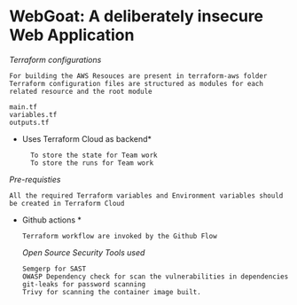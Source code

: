 # WebGoat: A deliberately insecure Web Application

*Terraform configurations*

    For building the AWS Resouces are present in terraform-aws folder
    Terraform configuration files are structured as modules for each related resource and the root module
    
    main.tf
    variables.tf
    outputs.tf

* Uses Terraform Cloud as backend*

        To store the state for Team work
        To store the runs for Team work

*Pre-requisties*
    
    All the required Terraform variables and Environment variables should be created in Terraform Cloud

* Github actions *

      Terraform workflow are invoked by the Github Flow

  *Open Source Security Tools used*

      Semgerp for SAST 
      OWASP Dependency check for scan the vulnerabilities in dependencies
      git-leaks for password scanning
      Trivy for scanning the container image built.


    

